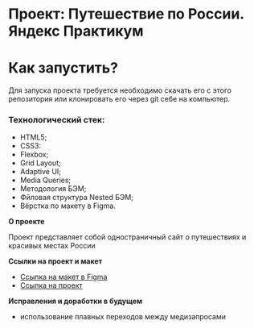 # Проект: Путешествие по России. Яндекс Практикум

# Как запустить?
Для запуска проекта требуется необходимо скачать его с этого репозитория или клонировать его через git себе на компьютер.


### Технологический стек:
* HTML5;
* CSS3:
* Flexbox;
* Grid Layout;
* Adaptive UI;
* Media Queries;
* Методология БЭМ;
* Фйловая структура Nested БЭМ;
* Вёрстка по макету в Figma.

**О проекте**

Проект представляет собой одностраничный сайт о путешествиях и красивых местах России

**Ссылки на проект и макет**

* [Ссылка на макет в Figma](https://www.figma.com/file/5S2WSbEFL6awjVWJ0NWL8Q/Sprint-3_-Russia-_-desktop-mobile?node-id=28503%3A0)
* [Ссылка на проект]( https://kirilltsurkan.github.io/russian-travel/)

**Исправления и доработки в будущем**
* использование плавных переходов между медизапросами
